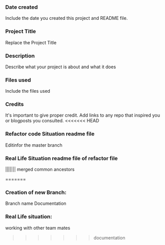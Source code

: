 ### Date created
Include the date you created this project and README file.

### Project Title
Replace the Project Title

### Description
Describe what your project is about and what it does

### Files used
Include the files used

### Credits
It's important to give proper credit. Add links to any repo that inspired you or blogposts you consulted.
<<<<<<< HEAD
### Refactor code Situation readme file
Editinfor the master branch 
### Real Life Situation readme file of refactor file
||||||| merged common ancestors

=======

### Creation of new Branch:
Branch name Documentation
### Real Life situation:
working with other team mates

>>>>>>> documentation
